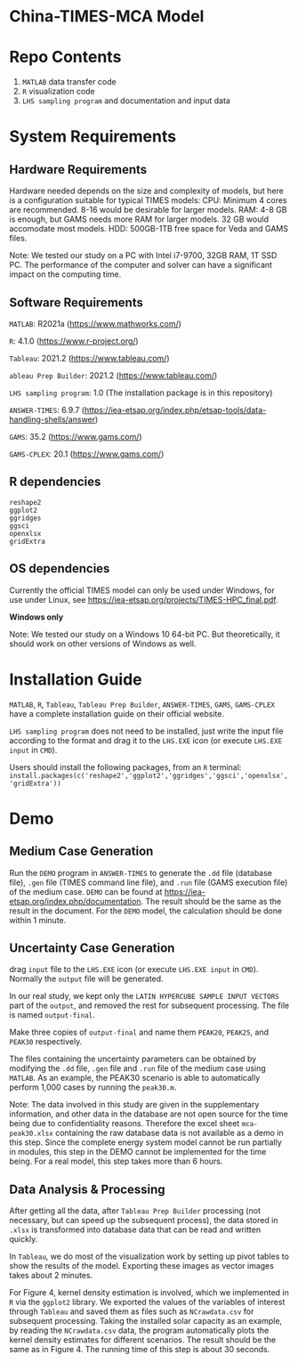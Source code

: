# China-TIMES-MCA Model
# Repo Contents
1. `MATLAB` data transfer code
2. `R` visualization code
3. `LHS sampling program` and documentation and input data

# System Requirements
## Hardware Requirements
Hardware needed depends on the size and complexity of models, but here is a configuration suitable for typical TIMES models:
CPU: Minimum 4 cores are recommended. 8-16 would be desirable for larger models.
RAM: 4-8 GB is enough, but GAMS needs more RAM for larger models. 32 GB would accomodate most models.
HDD: 500GB-1TB free space for Veda and GAMS files.

Note: We tested our study on a PC with Intel i7-9700, 32GB RAM, 1T SSD PC. The performance of the computer and solver can have a significant impact on the computing time. 

## Software Requirements
`MATLAB`: R2021a (https://www.mathworks.com/)

`R`: 4.1.0 (https://www.r-project.org/)

`Tableau`: 2021.2 (https://www.tableau.com/)

`ableau Prep Builder`: 2021.2 (https://www.tableau.com/)

`LHS sampling program`: 1.0 (The installation package is in this repository)

`ANSWER-TIMES`: 6.9.7 (https://iea-etsap.org/index.php/etsap-tools/data-handling-shells/answer)

`GAMS`: 35.2 (https://www.gams.com/)

`GAMS-CPLEX`: 20.1 (https://www.gams.com/)

## R dependencies
```
reshape2
ggplot2
ggridges
ggsci
openxlsx
gridExtra
```
## OS dependencies
Currently the official TIMES model can only be used under Windows, for use under Linux, see https://iea-etsap.org/projects/TIMES-HPC_final.pdf.

**Windows only**

Note: We tested our study on a Windows 10 64-bit PC. But theoretically, it should work on other versions of Windows as well.

# Installation Guide
`MATLAB`, `R`, `Tableau`, `Tableau Prep Builder`, `ANSWER-TIMES`, `GAMS`, `GAMS-CPLEX` have a complete installation guide on their official website.

`LHS sampling program` does not need to be installed, just write the input file according to the format and drag it to the `LHS.EXE` icon (or execute `LHS.EXE input` in `CMD`).

Users should install the following packages, from an `R` terminal:
`install.packages(c('reshape2','ggplot2','ggridges','ggsci','openxlsx','gridExtra'))`

# Demo
## Medium Case Generation
Run the `DEMO` program in `ANSWER-TIMES` to generate the `.dd` file (database file), `.gen` file (TIMES command line file), and `.run` file (GAMS execution file) of the medium case. `DEMO` can be found at https://iea-etsap.org/index.php/documentation. The result should be the same as the result in the document. For the `DEMO` model, the calculation should be done within 1 minute.

## Uncertainty Case Generation
drag `input` file to the `LHS.EXE` icon (or execute `LHS.EXE input` in `CMD`). Normally the `output` file will be generated.

In our real study, we kept only the `LATIN HYPERCUBE SAMPLE INPUT VECTORS` part of the `output`, and removed the rest for subsequent processing. The file is named `output-final`.

Make three copies of `output-final` and name them `PEAK20`, `PEAK25`, and `PEAK30` respectively.

The files containing the uncertainty parameters can be obtained by modifying the `.dd` file, `.gen` file and `.run` file of the medium case using `MATLAB`. As an example, the PEAK30 scenario is able to automatically perform 1,000 cases by running the `peak30.m`.

Note: The data involved in this study are given in the supplementary information, and other data in the database are not open source for the time being due to confidentiality reasons. Therefore the excel sheet `mca-peak30.xlsx` containing the raw database data is not available as a demo in this step. Since the complete energy system model cannot be run partially in modules, this step in the DEMO cannot be implemented for the time being. For a real model, this step takes more than 6 hours.

## Data Analysis & Processing
After getting all the data, after `Tableau Prep Builder` processing (not necessary, but can speed up the subsequent process), the data stored in `.xlsx` is transformed into database data that can be read and written quickly.

In `Tableau`, we do most of the visualization work by setting up pivot tables to show the results of the model. Exporting these images as vector images takes about 2 minutes.

For Figure 4, kernel density estimation is involved, which we implemented in `R` via the `ggplot2` library. We exported the values of the variables of interest through `Tableau` and saved them as files such as `NCrawdata.csv` for subsequent processing. Taking the installed solar capacity as an example, by reading the `NCrawdata.csv` data, the program automatically plots the kernel density estimates for different scenarios. The result should be the same as in Figure 4. The running time of this step is about 30 seconds.
